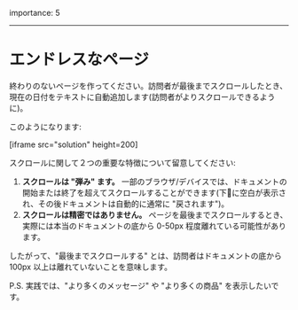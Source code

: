 importance: 5

---

# エンドレスなページ

終わりのないページを作ってください。訪問者が最後までスクロールしたとき、現在の日付をテキストに自動追加します(訪問者がよりスクロールできるように)。

このようになります:

[iframe src="solution" height=200]

スクロールに関して２つの重要な特徴について留意してください:

1. **スクロールは "弾み" ます。** 一部のブラウザ/デバイスでは、ドキュメントの開始または終了を超えてスクロールすることができます(下に空白が表示され、その後ドキュメントは自動的に通常に "戻されます")。
2. **スクロールは精密ではありません。** ページを最後までスクロールするとき、実際には本当のドキュメントの底から 0-50px 程度離れている可能性があります。

したがって、"最後までスクロールする" とは、訪問者はドキュメントの底から 100px 以上は離れていないことを意味します。

P.S. 実践では、"より多くのメッセージ" や "より多くの商品" を表示したいです。
